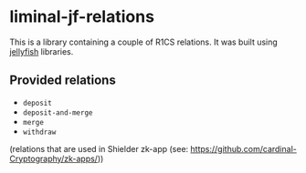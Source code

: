 # liminal-jf-relations

This is a library containing a couple of R1CS relations.
It was built using [jellyfish](https://github.com/EspressoSystems/jellyfish) libraries.

## Provided relations

- `deposit`
- `deposit-and-merge`
- `merge`
- `withdraw`

(relations that are used in Shielder zk-app (see: https://github.com/cardinal-Cryptography/zk-apps/))
